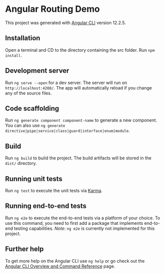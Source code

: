 # Angular Routing Demo

This project was generated with [Angular CLI](https://github.com/angular/angular-cli) version 12.2.5.

## Installation

Open a terminal and CD to the directory containing the src folder. Run `npm install`.

## Development server

Run `ng serve --open` for a dev server. The server will run on `http://localhost:4200/`. The app will automatically reload if you change any of the source files.

## Code scaffolding

Run `ng generate component component-name` to generate a new component. You can also use `ng generate directive|pipe|service|class|guard|interface|enum|module`.

## Build

Run `ng build` to build the project. The build artifacts will be stored in the `dist/` directory.

## Running unit tests

Run `ng test` to execute the unit tests via [Karma](https://karma-runner.github.io).

## Running end-to-end tests

Run `ng e2e` to execute the end-to-end tests via a platform of your choice. To use this command, you need to first add a package that implements end-to-end testing capabilities. *Note*: `ng e2e` is currently not implemented for this project.

## Further help

To get more help on the Angular CLI use `ng help` or go check out the [Angular CLI Overview and Command Reference](https://angular.io/cli) page.
